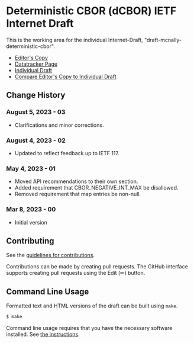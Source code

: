 # Deterministic CBOR (dCBOR) IETF Internet Draft

This is the working area for the individual Internet-Draft, "draft-mcnally-deterministic-cbor".

* [Editor's Copy](https://blockchaincommons.github.io/WIPs-IETF-draft-deterministic-cbor/draft-mcnally-deterministic-cbor.html)
* [Datatracker Page](https://datatracker.ietf.org/doc/draft-mcnally-deterministic-cbor)
* [Individual Draft](https://datatracker.ietf.org/doc/html/draft-mcnally-deterministic-cbor)
* [Compare Editor's Copy to Individual Draft](https://BlockchainCommons.github.io/WIPs-IETF-draft-dcbor/#go.draft-mcnally-deterministic-cbor.diff)

## Change History

### August 5, 2023 - 03

* Clarifications and minor corrections.

### August 4, 2023 - 02

* Updated to reflect feedback up to IETF 117.

### May 4, 2023 - 01

* Moved API recommendations to their own section.
* Added requirement that CBOR_NEGATIVE_INT_MAX be disallowed.
* Removed requirement that map entries be non-null.

### Mar 8, 2023 - 00

* Initial version

## Contributing

See the
[guidelines for contributions](https://github.com/BlockchainCommons/WIPs-IETF-draft-deterministic-cbor/blob/master/CONTRIBUTING.md).

Contributions can be made by creating pull requests.
The GitHub interface supports creating pull requests using the Edit (✏) button.


## Command Line Usage

Formatted text and HTML versions of the draft can be built using `make`.

```sh
$ make
```

Command line usage requires that you have the necessary software installed.  See
[the instructions](https://github.com/martinthomson/i-d-template/blob/main/doc/SETUP.md).
